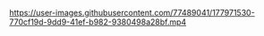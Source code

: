 

https://user-images.githubusercontent.com/77489041/177971530-770cf19d-9dd9-41ef-b982-9380498a28bf.mp4


